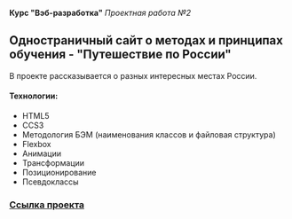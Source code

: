 **Курс "Вэб-разработка"** *Проектная работа №2*

## Одностраничный сайт о методах и принципах обучения - "Путешествие по России"

В проекте рассказывается о разных интересных местах России.

#### Технологии:
* HTML5
* CCS3
* Методология БЭМ (наименования классов и файловая структура)
* Flexbox
* Анимации
* Трансформации
* Позиционирование
* Псевдоклассы

### [Ссылка проекта](https://sergynya174.github.io/russian-travel/)
